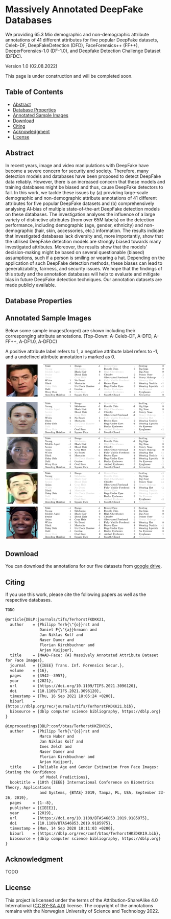 # Massively Annotated DeepFake Databases

We providing 65.3 Mio demographic and non-demographic attribute annotations of 41 different attributes for five popular DeepFake
datasets, Celeb-DF, DeepFakeDetection (DFD), FaceForensics++ (FF++), DeeperForensics-1.0 (DF-1.0), and Deepfake Detection Challenge Dataset (DFDC).

Version 1.0 (02.08.2022)

This page is under construction and will be completed soon.

## Table of Contents

- [Abstract](#abstract)
- [Database Properties](#database-properties)
- [Annotated Sample Images](#annotated-sample-images)
- [Download](#download)
- [Citing](#citing)
- [Acknowledgment](#acknowledgment)
- [License](#license)


## Abstract

In recent years, image and video manipulations with DeepFake have become a severe concern for security and society. Therefore, many detection models and databases have been proposed to detect DeepFake data reliably. However, there is an increased concern that these models and training databases might be biased and thus, cause DeepFake detectors to fail. In this work, we tackle these issues by (a) providing large-scale demographic and non-demographic attribute annotations of 41 different attributes for five popular DeepFake datasets and (b) comprehensively analysing AI-bias of multiple state-of-the-art DeepFake detection models on these databases. The investigation analyses the influence of a large variety of distinctive attributes (from over 65M labels) on the detection performance, including demographic (age, gender, ethnicity) and non-demographic (hair, skin, accessories, etc.) information. The results indicate that investigated databases lack diversity and, more importantly, show that the utilised DeepFake detection models are strongly biased towards many investigated attributes. Moreover, the results show that the models' decision-making might be based on several questionable (biased) assumptions, such if a person is smiling or wearing a hat. Depending on the application of such DeepFake detection methods, these biases can lead to generalizability, fairness, and security issues. We hope that the findings of this study and the annotation databases will help to evaluate and mitigate bias in future DeepFake detection techniques. Our annotation datasets are made publicly available.


## Database Properties



## Annotated Sample Images

Below some sample images(forged) are shown including their corresponging attribute annotations. (Top-Down: A-Celeb-DF, A-DFD, A-FF++, A-DF1.0, A-DFDC)

A positive attribute label refers to 1, a negative attribute label refers to -1, and a undefined attribute annotation is marked as 0.
<!-- ![](df_samples.png) -->
<img src="https://github.com/pterhoer/DeepFakeAnnotations/blob/main/df_samples.png" width="850">

## Download

You can download the annotations for our five datasets from [google drive](https://drive.google.com/drive/folders/1fx12imaU2NQ5kNdYVxMXqp2iF9RXqJQM?usp=sharing).


## Citing


If you use this work, please cite the following papers as well as the respective databases.

```
TODO
```

```
@article{DBLP:journals/tifs/TerhorstFKDKK21,
  author    = {Philipp Terh{\"{o}}rst and
               Daniel F{\"{a}}hrmann and
               Jan Niklas Kolf and
               Naser Damer and
               Florian Kirchbuchner and
               Arjan Kuijper},
  title     = {MAAD-Face: {A} Massively Annotated Attribute Dataset for Face Images},
  journal   = {{IEEE} Trans. Inf. Forensics Secur.},
  volume    = {16},
  pages     = {3942--3957},
  year      = {2021},
  url       = {https://doi.org/10.1109/TIFS.2021.3096120},
  doi       = {10.1109/TIFS.2021.3096120},
  timestamp = {Thu, 16 Sep 2021 18:05:24 +0200},
  biburl    = {https://dblp.org/rec/journals/tifs/TerhorstFKDKK21.bib},
  bibsource = {dblp computer science bibliography, https://dblp.org}
}
```

```
@inproceedings{DBLP:conf/btas/TerhorstHKZDKK19,
  author    = {Philipp Terh{\"{o}}rst and
               Marco Huber and
               Jan Niklas Kolf and
               Ines Zelch and
               Naser Damer and
               Florian Kirchbuchner and
               Arjan Kuijper},
  title     = {Reliable Age and Gender Estimation from Face Images: Stating the Confidence
               of Model Predictions},
  booktitle = {10th {IEEE} International Conference on Biometrics Theory, Applications
               and Systems, {BTAS} 2019, Tampa, FL, USA, September 23-26, 2019},
  pages     = {1--8},
  publisher = {{IEEE}},
  year      = {2019},
  url       = {https://doi.org/10.1109/BTAS46853.2019.9185975},
  doi       = {10.1109/BTAS46853.2019.9185975},
  timestamp = {Mon, 14 Sep 2020 18:11:03 +0200},
  biburl    = {https://dblp.org/rec/conf/btas/TerhorstHKZDKK19.bib},
  bibsource = {dblp computer science bibliography, https://dblp.org}
}
```



## Acknowledgment
TODO


## License

This project is licensed under the terms of the Attribution-ShareAlike 4.0 International ([CC BY-SA 4.0](https://creativecommons.org/licenses/by-sa/4.0/)) license.
The copyright of the annotations remains with the Norwegian University of Science and Technology 2022.

